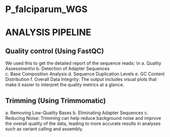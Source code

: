 # P_falciparum_WGS
# ANALYSIS PIPELINE

## Quality control (Using FastQC)
We used this to get the detailed report of the sequence reads: \n
  a. Quality Assessment\n
  b. Detection of Adapter Sequences   
  c. Base Composition Analysis
  d. Sequence Duplication Levels
  e. GC Content Distribution
  f. Overall Data Integrity:
The output includes visual plots that make it easier to interpret the quality metrics at a glance.


## Trimming (Using Trimmomatic)
  a. Removing Low-Quality Bases
  b. Eliminating Adapter Sequences
  c. Reducing Noise:
Trimming can help reduce background noise and improve the overall quality of the data, leading to more accurate results in analyses such as variant calling and assembly.
